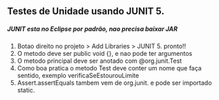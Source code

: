 ## Testes de Unidade usando JUNIT 5.


##### JUNIT esta no Eclipse por padrão, nao precisa baixar JAR

1. Botao direito no projeto > Add Libraries > JUNIT 5. pronto!!
2. O metodo deve ser public void {}, e nao pode ter argumentos
3. O metodo principal deve ser anotado com @org.junit.Test
4. Como boa pratica o metodo Test deve conter um nome que faça sentido, exemplo verificaSeEstourouLimite
5. Assert.assertEquals tambem vem de org.junit. e pode ser importado static.


